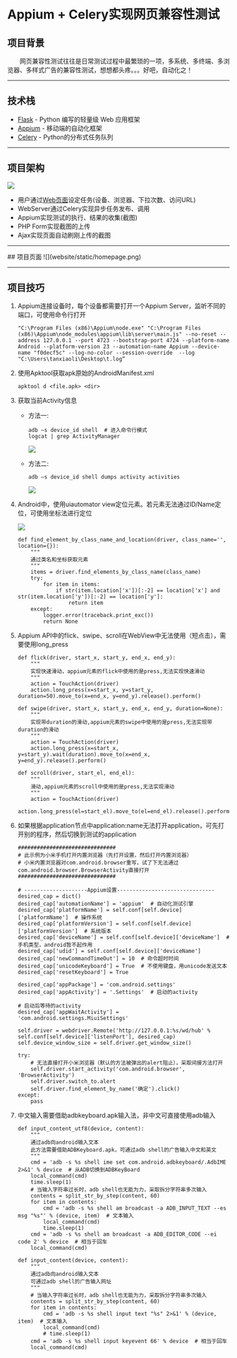 # Appium + Celery实现网页兼容性测试

## 项目背景

&emsp;&emsp;网页兼容性测试往往是日常测试过程中最繁琐的一项，多系统、多终端、多浏览器、多样式广告的兼容性测试，想想都头疼。。。好吧，自动化之！

---
## 技术栈

- [Flask](http://flask.pocoo.org/) - Python 编写的轻量级 Web 应用框架
- [Appium](http://appium.io/slate/en/master/?python#about-appium) - 移动端的自动化框架
- [Celery](http://docs.jinkan.org/docs/celery/) - Python的分布式任务队列

---
## 项目架构

![](website/static/framework.png)

- 用户通过[Web页面](#homepage)设定任务(设备、浏览器、下拉次数、访问URL)
- WebServer通过Celery实现异步任务发布、调用
- Appium实现测试的执行、结果的收集(截图)
- PHP Form实现截图的上传
- Ajax实现页面自动刷刚上传的截图

---
<span id="homepage">
## 项目页面
![](website/static/homepage.png)
</span>

---
## 项目技巧

1.  Appium连接设备时，每个设备都需要打开一个Appium Server，监听不同的端口，可使用命令行打开
    ```
    "C:\Program Files (x86)\Appium\node.exe" "C:\Program Files (x86)\Appium\node_modules\appium\lib\server\main.js" --no-reset --address 127.0.0.1 --port 4723 --bootstrap-port 4724 --platform-name Android --platform-version 23 --automation-name Appium --device-name "f0decf5c" --log-no-color --session-override  --log "C:\Users\tanxiaoli\Desktop\t.log“
    ```

2.  使用Apktool获取apk原始的AndroidManifest.xml
    ```
    apktool d <file.apk> <dir>
    ```

3.  获取当前Activity信息

    * 方法一:
        ```
        adb –s device_id shell  # 进入命令行模式
        logcat | grep ActivityManager
        ```

        ![](website/static/activity_1.png)

    * 方法二:
        ```
        adb –s device_id shell dumps activity activities
        ```

        ![](website/static/activity_2.png)

4.  Android中，使用uiautomator view定位元素。若元素无法通过ID/Name定位，可使用坐标法进行定位

    ![](website/static/uiautomator.png)

    ```
    def find_element_by_class_name_and_location(driver, class_name='', location={}):
        """
        通过类名和坐标获取元素
        """
        items = driver.find_elements_by_class_name(class_name)
        try:
            for item in items:
                if str(item.location['x'])[:-2] == location['x'] and str(item.location['y'])[:-2] == location['y']:
                    return item
        except:
            logger.error(traceback.print_exc())
            return None
    ```

5.  Appium API中的flick、swipe、scroll在WebView中无法使用（短点击），需要使用long_press
    ```
    def flick(driver, start_x, start_y, end_x, end_y):
        """
        实现快速滑动，appium元素的flick中使用的是press,无法实现快速滑动
        """
        action = TouchAction(driver)
        action.long_press(x=start_x, y=start_y, duration=50).move_to(x=end_x, y=end_y).release().perform()

    def swipe(driver, start_x, start_y, end_x, end_y, duration=None):
        """
        实现带duration的滑动,appium元素的swipe中使用的是press,无法实现带duration的滑动
        """
        action = TouchAction(driver)
        action.long_press(x=start_x, y=start_y).wait(duration).move_to(x=end_x, y=end_y).release().perform()

    def scroll(driver, start_el, end_el):
        """
        滑动,appium元素的scroll中使用的是press,无法实现滑动
        """
        action = TouchAction(driver)
        action.long_press(el=start_el).move_to(el=end_el).release().perform()
    ```

6.  如果根据application节点中application:name无法打开application，可先打开别的程序，然后切换到测试的application
    ```
    ###############################
    # 此示例为小米手机打开内置浏览器（先打开设置，然后打开内置浏览器）
    # 小米内置浏览器对com.android.browser重写，试了下无法通过com.android.browser.BrowserActivity直接打开
    ###############################

    # --------------------Appium设置-------------------------------
    desired_cap = dict()
    desired_cap['automationName'] = 'appium'  # 自动化测试引擎
    desired_cap['platformName'] = self.conf[self.device]['platformName']  # 操作系统
    desired_cap['platformVersion'] = self.conf[self.device]['platformVersion']  # 系统版本
    desired_cap['deviceName'] = self.conf[self.device]['deviceName']  # 手机类型，android暂不起作用
    desired_cap['udid'] = self.conf[self.device]['deviceName']
    desired_cap['newCommandTimeOut'] = 10  # 命令超时时间
    desired_cap['unicodeKeyboard'] = True  # 不使用键盘，用unicode发送文本
    desired_cap['resetKeyboard'] = True

    desired_cap['appPackage'] = 'com.android.settings'
    desired_cap['appActivity'] = '.Settings'  # 启动的activity

    # 启动后等待的activity
    desired_cap['appWaitActivity'] = 'com.android.settings.MiuiSettings'

    self.driver = webdriver.Remote('http://127.0.0.1:%s/wd/hub' % self.conf[self.device]['listenPort'], desired_cap)
    self.device_window_size = self.driver.get_window_size()

    try:
        # 无法直接打开小米浏览器（默认的方法被弹出的alert阻止），采取间接方法打开
        self.driver.start_activity('com.android.browser', 'BrowserActivity')
        self.driver.switch_to.alert
        self.driver.find_element_by_name('确定').click()
    except:
        pass
    ```

7.  中文输入需要借助adbkeyboard.apk输入法，非中文可直接使用adb输入
    ```
    def input_content_utf8(device, content):
        """
        通过adb向android输入文本
        此方法需要借助ADBKeyboard.apk，可通过adb shell的广告输入中文和英文
        """
        cmd = 'adb -s %s shell ime set com.android.adbkeyboard/.AdbIME 2>&1' % device  # 从ADB切换到ADBKeyBoard
        local_command(cmd)
        time.sleep(1)
        # 当输入字符串过长时，adb shell也无能为力，采取拆分字符串多次输入
        contents = split_str_by_step(content, 60)
        for item in contents:
            cmd = 'adb -s %s shell am broadcast -a ADB_INPUT_TEXT --es msg "%s"' % (device, item)  # 文本输入
            local_command(cmd)
            time.sleep(1)
        cmd = 'adb -s %s shell am broadcast -a ADB_EDITOR_CODE --ei code 2' % device  # 相当于回车
        local_command(cmd)

    def input_content(device, content):
        """
        通过adb向android输入文本
        可通过adb shell的广告输入网址
        """
        # 当输入字符串过长时，adb shell也无能为力，采取拆分字符串多次输入
        contents = split_str_by_step(content, 60)
        for item in contents:
            cmd = 'adb -s %s shell input text "%s" 2>&1' % (device, item)  # 文本输入
            local_command(cmd)
            # time.sleep(1)
        cmd = 'adb -s %s shell input keyevent 66' % device  # 相当于回车
        local_command(cmd)
    ```






